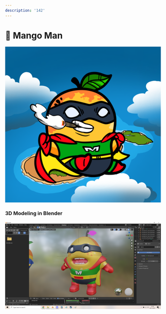 ```yaml
---
description: '142'
---
```


# 🦸 Mango Man

![](../../../.gitbook/assets/mh896.png)

### 3D Modeling in Blender

![](<../../../.gitbook/assets/image (4) (1) (1).png>)
